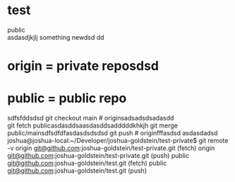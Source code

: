 # test
public   
asdasdjkjlj
something newdsd
dd
# origin = private reposdsd
# public = public repo
 sdfsfddsdsd
git checkout main # originsadsadsdsadasdd   
git fetch publicasdasddsaasdasddsadddddkhkjh
git merge public/mainsdfsdfdfasdasdsdsdsd
git push # originfffasdsd
asdasdadsd
joshua@joshua-local:~/Developer/joshua-goldstein/test-private$ git remote -v
origin	git@github.com:joshua-goldstein/test-private.git (fetch)
origin	git@github.com:joshua-goldstein/test-private.git (push)
public	git@github.com:joshua-goldstein/test.git (fetch)
public	git@github.com:joshua-goldstein/test.git (push)

